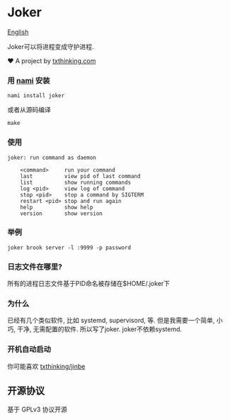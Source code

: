 # Joker

[English](readme.md)

Joker可以将进程变成守护进程.

❤️ A project by [txthinking.com](https://www.txthinking.com)

### 用 [nami](https://github.com/txthinking/nami) 安装

```
nami install joker
```

或者从源码编译

```
make
```

### 使用

    joker: run command as daemon

        <command>     run your command
        last          view pid of last command
        list          show running commands
        log <pid>     view log of command
        stop <pid>    stop a command by SIGTERM
        restart <pid> stop and run again
        help          show help
        version       show version

### 举例

    joker brook server -l :9999 -p password

### 日志文件在哪里?

所有的进程日志文件基于PID命名被存储在$HOME/.joker下

### 为什么

已经有几个类似软件, 比如 systemd, supervisord, 等.
但是我需要一个简单, 小巧, 干净, 无需配置的软件. 所以写了joker. joker不依赖systemd.

### 开机自动启动

你可能喜欢 [txthinking/jinbe](https://github.com/txthinking/jinbe)

## 开源协议

基于 GPLv3 协议开源
